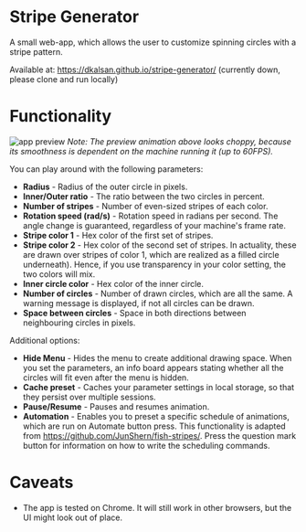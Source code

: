 # Stripe Generator
A small web-app, which allows the user to customize spinning circles with a stripe pattern. 

Available at: https://dkalsan.github.io/stripe-generator/ (currently down, please clone and run locally)

# Functionality
![app preview](images/preview.gif)
*Note: The preview animation above looks choppy, because its smoothness is dependent on the machine running it (up to 60FPS).*

You can play around with the following parameters:
* **Radius** - Radius of the outer circle in pixels.
* **Inner/Outer ratio** - The ratio between the two circles in percent.
* **Number of stripes** - Number of even-sized stripes of each color.
* **Rotation speed (rad/s)** - Rotation speed in radians per second. The angle change is guaranteed, regardless of your machine's frame rate.
* **Stripe color 1** - Hex color of the first set of stripes.
* **Stripe color 2** - Hex color of the second set of stripes. In actuality, these are drawn over stripes of color 1, which are realized as a filled circle underneath). Hence, if you use transparency in your color setting, the two colors will mix.
* **Inner circle color** - Hex color of the inner circle.
* **Number of circles** - Number of drawn circles, which are all the same. A warning message is displayed, if not all circles can be drawn.
* **Space between circles** - Space in both directions between neighbouring circles in pixels.

Additional options:
* **Hide Menu** - Hides the menu to create additional drawing space. When you set the parameters, an info board appears stating whether all the circles will fit even after the menu is hidden.
* **Cache preset** - Caches your parameter settings in local storage, so that they persist over multiple sessions.
* **Pause/Resume** - Pauses and resumes animation.
* **Automation** - Enables you to preset a specific schedule of animations, which are run on Automate button press. This functionality is adapted from https://github.com/JunShern/fish-stripes/. Press the question mark button for information on how to write the scheduling commands.


# Caveats
* The app is tested on Chrome. It will still work in other browsers, but the UI might look out of place.
